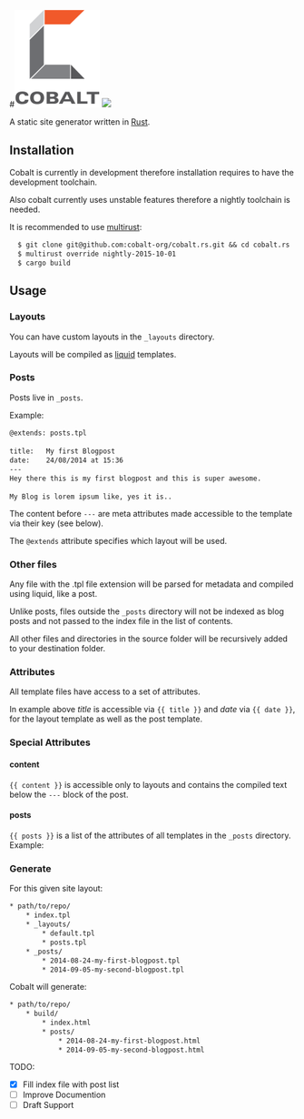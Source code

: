 #![Cobalt](https://raw.githubusercontent.com/cobalt-org/logos/master/cobald.logo.02.resize.png) [![](https://travis-ci.org/cobalt-org/cobalt.rs.svg?branch=master)](https://travis-ci.org/cobalt-org/cobalt.rs)

A static site generator written in [Rust](http://www.rust-lang.org/).

## Installation

Cobalt is currently in development therefore installation requires to have the development toolchain.

Also cobalt currently uses unstable features therefore a nightly toolchain is needed.

It is recommended to use [multirust](http://www.github.com/brson/multirust):

```
  $ git clone git@github.com:cobalt-org/cobalt.rs.git && cd cobalt.rs
  $ multirust override nightly-2015-10-01
  $ cargo build
```

## Usage

### Layouts

You can have custom layouts in the ```_layouts``` directory.

Layouts will be compiled as [liquid](https://github.com/cobalt-org/liquid-rust) templates.

### Posts

Posts live in ```_posts```.

Example:

```text
@extends: posts.tpl

title:   My first Blogpost
date:    24/08/2014 at 15:36
---
Hey there this is my first blogpost and this is super awesome.

My Blog is lorem ipsum like, yes it is..
```

The content before ```---``` are meta attributes made accessible to the template via their key (see below).

The ```@extends``` attribute specifies which layout will be used.

### Other files

Any file with the .tpl file extension will be parsed for metadata and compiled using liquid, like a post.

Unlike posts, files outside the ``_posts`` directory will not be indexed as blog posts and not passed to the index file in the list of contents.

All other files and directories in the source folder will be recursively added to your destination folder.

### Attributes

All template files have access to a set of attributes.

In example above _title_ is accessible via ```{{ title }}``` and _date_ via ```{{ date }}```, for the layout template as well as the post template.

### Special Attributes

#### content

`{{ content }}` is accessible only to layouts and contains the compiled text below the ```---``` block of the post.

#### posts

`{{ posts }}` is a list of the attributes of all templates in the `_posts` directory. Example:

### Generate

For this given site layout:

    * path/to/repo/
        * index.tpl
        * _layouts/
            * default.tpl
            * posts.tpl
        * _posts/
            * 2014-08-24-my-first-blogpost.tpl
            * 2014-09-05-my-second-blogpost.tpl

Cobalt will generate:

    * path/to/repo/
        * build/
            * index.html
            * posts/
                * 2014-08-24-my-first-blogpost.html
                * 2014-09-05-my-second-blogpost.html

TODO:

- [x] Fill index file with post list
- [ ] Improve Documention
- [ ] Draft Support
